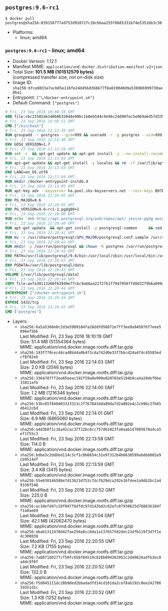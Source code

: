 ## `postgres:9.6-rc1`

```console
$ docker pull postgres@sha256:039156777a9753d91872fc10cb6aa255f0685331b74e5351bb3c36f1f0399f70
```

-	Platforms:
	-	linux; amd64

### `postgres:9.6-rc1` - linux; amd64

-	Docker Version: 1.12.1
-	Manifest MIME: `application/vnd.docker.distribution.manifest.v2+json`
-	Total Size: **101.5 MB (101512579 bytes)**  
	(compressed transfer size, not on-disk size)
-	Image ID: `sha256:6fce8015e7acb85e116fe24d456d3bbb77f8a819040d9a5389b6999730ae8ba1`
-	Entrypoint: `["\/docker-entrypoint.sh"]`
-	Default Command: `["postgres"]`

```dockerfile
# Fri, 23 Sep 2016 18:08:50 GMT
ADD file:c6c23585ab140b0b320d4e99bc1b0eb544c9e96c24d90fec5e069a6d57d335ca in / 
# Fri, 23 Sep 2016 18:08:51 GMT
CMD ["/bin/bash"]
# Fri, 23 Sep 2016 22:12:39 GMT
RUN groupadd -r postgres --gid=999 && useradd -r -g postgres --uid=999 postgres
# Fri, 23 Sep 2016 22:12:40 GMT
ENV GOSU_VERSION=1.7
# Fri, 23 Sep 2016 22:12:56 GMT
RUN set -x 	&& apt-get update && apt-get install -y --no-install-recommends ca-certificates wget && rm -rf /var/lib/apt/lists/* 	&& wget -O /usr/local/bin/gosu "https://github.com/tianon/gosu/releases/download/$GOSU_VERSION/gosu-$(dpkg --print-architecture)" 	&& wget -O /usr/local/bin/gosu.asc "https://github.com/tianon/gosu/releases/download/$GOSU_VERSION/gosu-$(dpkg --print-architecture).asc" 	&& export GNUPGHOME="$(mktemp -d)" 	&& gpg --keyserver ha.pool.sks-keyservers.net --recv-keys B42F6819007F00F88E364FD4036A9C25BF357DD4 	&& gpg --batch --verify /usr/local/bin/gosu.asc /usr/local/bin/gosu 	&& rm -r "$GNUPGHOME" /usr/local/bin/gosu.asc 	&& chmod +x /usr/local/bin/gosu 	&& gosu nobody true 	&& apt-get purge -y --auto-remove ca-certificates wget
# Fri, 23 Sep 2016 22:13:03 GMT
RUN apt-get update && apt-get install -y locales && rm -rf /var/lib/apt/lists/* 	&& localedef -i en_US -c -f UTF-8 -A /usr/share/locale/locale.alias en_US.UTF-8
# Fri, 23 Sep 2016 22:13:03 GMT
ENV LANG=en_US.utf8
# Fri, 23 Sep 2016 22:13:04 GMT
RUN mkdir /docker-entrypoint-initdb.d
# Fri, 23 Sep 2016 22:13:05 GMT
RUN apt-key adv --keyserver ha.pool.sks-keyservers.net --recv-keys B97B0AFCAA1A47F044F244A07FCC7D46ACCC4CF8
# Fri, 23 Sep 2016 22:20:05 GMT
ENV PG_MAJOR=9.6
# Fri, 23 Sep 2016 22:20:05 GMT
ENV PG_VERSION=9.6~rc1-1.pgdg80+1
# Fri, 23 Sep 2016 22:20:06 GMT
RUN echo 'deb http://apt.postgresql.org/pub/repos/apt/ jessie-pgdg main' $PG_MAJOR > /etc/apt/sources.list.d/pgdg.list
# Fri, 23 Sep 2016 22:20:40 GMT
RUN apt-get update 	&& apt-get install -y postgresql-common 	&& sed -ri 's/#(create_main_cluster) .*$/\1 = false/' /etc/postgresql-common/createcluster.conf 	&& apt-get install -y 		postgresql-$PG_MAJOR=$PG_VERSION 		postgresql-contrib-$PG_MAJOR=$PG_VERSION 	&& rm -rf /var/lib/apt/lists/*
# Fri, 23 Sep 2016 22:20:41 GMT
RUN mv -v /usr/share/postgresql/$PG_MAJOR/postgresql.conf.sample /usr/share/postgresql/ 	&& ln -sv ../postgresql.conf.sample /usr/share/postgresql/$PG_MAJOR/ 	&& sed -ri "s!^#?(listen_addresses)\s*=\s*\S+.*!\1 = '*'!" /usr/share/postgresql/postgresql.conf.sample
# Fri, 23 Sep 2016 22:20:42 GMT
RUN mkdir -p /var/run/postgresql && chown -R postgres /var/run/postgresql
# Fri, 23 Sep 2016 22:20:42 GMT
ENV PATH=/usr/lib/postgresql/9.6/bin:/usr/local/sbin:/usr/local/bin:/usr/sbin:/usr/bin:/sbin:/bin
# Fri, 23 Sep 2016 22:20:43 GMT
ENV PGDATA=/var/lib/postgresql/data
# Fri, 23 Sep 2016 22:20:43 GMT
VOLUME [/var/lib/postgresql/data]
# Fri, 23 Sep 2016 22:20:44 GMT
COPY file:aefa30113260f63949e77cbc9a66aa22f27b1f79479507fd0d32f9b6a6994d69 in / 
# Fri, 23 Sep 2016 22:20:44 GMT
ENTRYPOINT ["/docker-entrypoint.sh"]
# Fri, 23 Sep 2016 22:20:44 GMT
EXPOSE 5432/tcp
# Fri, 23 Sep 2016 22:20:45 GMT
CMD ["postgres"]
```

-	Layers:
	-	`sha256:6a5a5368e0c2d3e5909184fa28ddfd56072e7ff3ee9a945876f7eee5896ef5bb`  
		Last Modified: Fri, 23 Sep 2016 18:10:19 GMT  
		Size: 51.4 MB (51354364 bytes)  
		MIME: application/vnd.docker.image.rootfs.diff.tar.gzip
	-	`sha256:193f770cec44cad8b44a8b4f3c4a742d0e33f7bbcd24a4f4c45583edcf8f82eb`  
		Last Modified: Fri, 23 Sep 2016 22:14:03 GMT  
		Size: 2.0 KB (2046 bytes)  
		MIME: application/vnd.docker.image.rootfs.diff.tar.gzip
	-	`sha256:33647077f2ee85eeac192f59a8e909e820783e5194b9ca4a28def6be33811afb`  
		Last Modified: Fri, 23 Sep 2016 22:14:00 GMT  
		Size: 1.2 MB (1216346 bytes)  
		MIME: application/vnd.docker.image.rootfs.diff.tar.gzip
	-	`sha256:53bc65f848403323313c2f7678434da89da7d2a802e4c2cb96c2fb65d6412cbd`  
		Last Modified: Fri, 23 Sep 2016 22:14:01 GMT  
		Size: 6.9 MB (6865060 bytes)  
		MIME: application/vnd.docker.image.rootfs.diff.tar.gzip
	-	`sha256:a4d3b0f1c16a42cac37f12bc8cc757d61823fa0aab1d7085678a4ca5ef1f55c3`  
		Last Modified: Fri, 23 Sep 2016 22:13:58 GMT  
		Size: 114.0 B  
		MIME: application/vnd.docker.image.rootfs.diff.tar.gzip
	-	`sha256:bdbe3c2ddbbd114c3cf1c0b6654c31e97312b4b6630599abdbb082e9cb9514df`  
		Last Modified: Fri, 23 Sep 2016 22:13:59 GMT  
		Size: 3.4 KB (3415 bytes)  
		MIME: application/vnd.docker.image.rootfs.diff.tar.gzip
	-	`sha256:55e630146588e7d13623d753c7dcfb29dca292e16f4ee1a9db2bc2a49336f548`  
		Last Modified: Fri, 23 Sep 2016 22:20:52 GMT  
		Size: 225.0 B  
		MIME: application/vnd.docker.image.rootfs.diff.tar.gzip
	-	`sha256:ec10efd47c28f047f6dfdc97d142bd2c82afc07930625d768836184ff1a0ae69`  
		Last Modified: Fri, 23 Sep 2016 22:21:04 GMT  
		Size: 42.1 MB (42062470 bytes)  
		MIME: application/vnd.docker.image.rootfs.diff.tar.gzip
	-	`sha256:ebab1312478d42fae256e8cc0da1a137657582dec23dfb119f3d7f1edc308038`  
		Last Modified: Fri, 23 Sep 2016 22:20:55 GMT  
		Size: 7.2 KB (7155 bytes)  
		MIME: application/vnd.docker.image.rootfs.diff.tar.gzip
	-	`sha256:7a8071b0277cf50fc658f84519c828b094362952c2d49626adfb3ec8a4dc9f0f`  
		Last Modified: Fri, 23 Sep 2016 22:20:52 GMT  
		Size: 132.0 B  
		MIME: application/vnd.docker.image.rootfs.diff.tar.gzip
	-	`sha256:f5d045111dc28b9ded2bbadadfd14cd101da2cef8ab192c0ee2427863d351d1c`  
		Last Modified: Fri, 23 Sep 2016 22:20:52 GMT  
		Size: 1.3 KB (1252 bytes)  
		MIME: application/vnd.docker.image.rootfs.diff.tar.gzip
